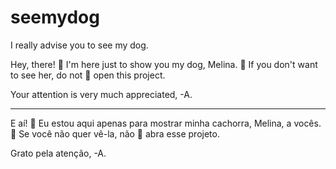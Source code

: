 # seemydog
I really advise you to see my dog.

Hey, there! 👋 I'm here just to show you my dog, Melina. 🐶 If you don't want to see her, do not 🚫 open this project. 

Your attention is very much appreciated,
-A.

-------------------------------------------------------

E aí! 👋 Eu estou aqui apenas para mostrar minha cachorra, Melina, a vocês. 🐶 Se você não quer vê-la, não 🚫 abra esse projeto.

Grato pela atenção,
-A.
